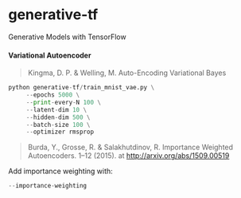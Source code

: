 # generative-tf
Generative Models with TensorFlow


#### Variational Autoencoder

> Kingma, D. P. & Welling, M. Auto-Encoding Variational Bayes

```python
python generative-tf/train_mnist_vae.py \
     --epochs 5000 \
     --print-every-N 100 \
     --latent-dim 10 \
     --hidden-dim 500 \
     --batch-size 100 \
     --optimizer rmsprop
```

> Burda, Y., Grosse, R. & Salakhutdinov, R. Importance Weighted Autoencoders. 1–12 (2015). at <http://arxiv.org/abs/1509.00519>

Add importance weighting with:

```python
--importance-weighting
```